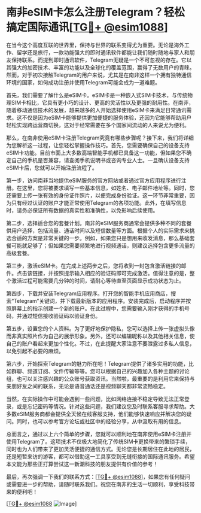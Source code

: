 # 南非eSIM卡怎么注册Telegram？轻松搞定国际通讯[[TG💪+ @esim1088](https://t.me/s/esim1088)]

在当今这个高度互联的世界里，保持与世界的联系变得尤为重要。无论是海外工作、留学还是旅行，一款功能强大的即时通讯软件都能让我们随时随地与家人和朋友保持联系。而提到即时通讯软件，Telegram无疑是一个不可忽视的存在。它以其强大的加密技术、丰富的功能以及全球化的覆盖范围，赢得了无数用户的青睐。然而，对于初次接触Telegram的用户来说，尤其是在南非这样一个拥有独特通信环境的国家，如何成功注册并使用Telegram可能会成为一道难题。

首先，我们需要了解什么是eSIM卡。eSIM卡是一种嵌入式SIM卡技术，与传统物理SIM卡相比，它具有更小巧的设计、更高的灵活性以及更强的耐用性。在南非，随着移动通信技术的发展，越来越多的人开始选择使用eSIM卡来满足日常通讯需求。这不仅是因为eSIM卡能够提供更加便捷的服务体验，还因为它能够帮助用户轻松实现跨运营商切换，这对于经常需要在多个国家间流动的人来说尤为便利。

那么，在南非使用eSIM卡注册Telegram究竟有哪些步骤呢？接下来，我们将详细为您解析这一过程，让您轻松掌握操作技巧。首先，您需要确保自己的设备支持eSIM卡功能。目前市面上大多数高端智能手机都已具备这一功能，但如果您不确定自己的手机是否兼容，请查阅手机说明书或咨询专业人士。一旦确认设备支持eSIM卡后，您就可以开始注册流程了。

第一步，访问南非当地提供eSIM服务的官方网站或者通过官方应用程序进行注册。在这里，您将被要求填写一些基本信息，如姓名、电子邮件地址等。同时，您还需要上传一张有效的身份证件照片，以便完成身份验证。这一环节非常重要，因为只有经过认证的账户才能正常使用Telegram的各项功能。此外，在填写信息时，请务必保证所有数据的真实性和准确性，以免影响后续使用。

第二步，选择适合您的套餐计划。南非的eSIM服务商通常会提供多种不同的套餐供用户选择，包括流量、通话时间以及短信数量等方面。根据个人的实际需求来挑选合适的方案是非常关键的一步。例如，如果您只是想用来收发消息，那么基础套餐可能就足够了；但如果您需要频繁地进行视频通话，则建议选择包含更多流量的高级套餐。

第三步，激活eSIM卡。在完成上述两步之后，您将收到一封包含激活链接的邮件。点击该链接，并按照提示输入相应的验证码即可完成激活。值得注意的是，整个激活过程可能需要几分钟的时间，请耐心等待直至页面显示成功状态为止。

第四步，下载并安装Telegram应用程序。打开您的智能手机应用商店，搜索“Telegram”关键词，并下载最新版本的应用程序。安装完成后，启动程序并按照屏幕上的指示创建一个新的账户。在此过程中，您需要输入刚才获得的手机号码，并通过短信接收验证码以验证身份。

第五步，设置您的个人资料。为了更好地保护隐私，您可以选择上传一张虚拟头像而非真实照片作为自己的展示形象。另外，还可以编辑昵称以及其他相关信息，使自己的账户看起来更加个性化。不过，在此提醒大家注意不要泄露过多私人信息，以免引起不必要的麻烦。

第六步，开始探索Telegram的魅力所在吧！Telegram提供了诸多实用的功能，比如群聊、频道订阅、文件传输等等。您可以根据自己的兴趣加入各种主题的讨论组，也可以关注感兴趣的公众账号获取资讯。当然啦，最重要的是利用它来保持与亲朋好友之间的联系，无论是语音通话还是视频聊天都非常流畅稳定。

当然，在实际操作中可能会遇到一些问题，比如网络连接不稳定导致无法正常登录，或是忘记密码等情况。针对这些问题，我们建议您及时联系客服寻求帮助。大多数eSIM服务商都会提供全天候在线客服支持，他们能够快速响应并解决您的疑问。同时，也可以参考官方论坛或社区中的经验分享，从中汲取有用的信息。

总而言之，通过以上六个简单的步骤，您就可以顺利地在南非使用eSIM卡注册并使用Telegram了。这项技术不仅极大地简化了传统SIM卡更换带来的繁琐手续，同时也为人们带来了更加灵活便捷的通信方式。无论您是长期居住在此地的居民，还是短暂来访的游客，都可以借助这一工具享受到无缝衔接的国际通讯服务。希望本文能为那些正打算尝试这一新潮科技的朋友提供有价值的参考！

最后，再次强调一下我们的联系方式：[[TG💪+ @esim1088](https://t.me/s/esim1088)]，如果您有任何疑问或需要进一步的帮助，请随时联系我们。祝您在南非的生活一切顺利，享受科技带来的便利吧！

[[TG💪+ @esim1088](https://t.me/s/esim1088) ![Image](https://i.postimg.cc/4NQfJmqS/Snipaste-2025-05-13-00-14-12.png)]